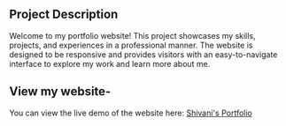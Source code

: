 ## Project Description
Welcome to my portfolio website! This project showcases my skills, projects, and experiences in a professional manner. The website is designed to be responsive and provides visitors with an easy-to-navigate interface to explore my work and learn more about me.

## View my website- 
You can view the live demo of the website here: [Shivani's Portfolio](shivaniarora-portfolio.netlify.app)
